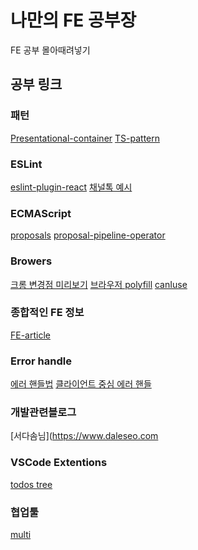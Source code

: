 # 나만의 FE 공부장 
FE 공부 몰아때려넣기


## 공부 링크

### 패턴

[Presentational-container](https://www.patterns.dev/posts/presentational-container-pattern)
[TS-pattern](https://velog.io/@hhhminme/ts-pattern%EC%9D%84-%ED%99%9C%EC%9A%A9%ED%95%9C-%EA%B0%95%EB%A0%A5%ED%95%9C-%EB%94%94%EC%9E%90%EC%9D%B8-%EC%8B%9C%EC%8A%A4%ED%85%9C-%EC%BB%B4%ED%8F%AC%EB%84%8C%ED%8A%B8-%EB%A7%8C%EB%93%A4%EA%B8%B0#ts-pattern-vs-switch-%EB%AC%B4%EC%97%87%EC%9D%B4-%EB%8D%94-%EC%A2%8B%EC%9D%84%EA%B9%8C)

### ESLint

[eslint-plugin-react](https://github.com/jsx-eslint/eslint-plugin-react/blob/master/docs/rules/sort-comp.md)
[채널톡 예시](https://github.com/channel-io/eslint-config/blob/exp/rules/react.js#L23C4-L23C4)

### ECMAScript

[proposals](https://github.com/tc39/proposals)
[proposal-pipeline-operator](https://github.com/tc39/proposal-pipeline-operator)

### Browers

[크롬 변경점 미리보기](https://chromestatus.com/roadmap)
[브라우저 polyfill](https://browsersl.ist/)
[canIuse](https://caniuse.com/)


### 종합적인 FE 정보
[FE-article](https://kofearticle.substack.com/)


### Error handle
[에러 핸들법](https://velog.io/@eunddodi/3개월차-주니어가-에러-핸들링-시스템-구축한-후기)
[클라이언트 중심 에러 핸들](https://jbee.io/react/error-declarative-handling-2/)


### 개발관련블로그
[서다솜님](https://www.daleseo.com


### VSCode Extentions
[todos tree](https://velog.io/@young_pallete/%EC%9D%B5%EC%8A%A4%ED%85%90%EC%85%98-Todo-Tree-Extension%EC%9C%BC%EB%A1%9C-%EA%B9%94%EB%81%94%ED%95%98%EA%B2%8C-todo-%EA%B4%80%EB%A6%AC%ED%95%98%EA%B8%B0)

### 협업툴
[multi](https://multi.app/?w_id=M7vIqGqSkoyUlzpYhC5o)
